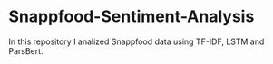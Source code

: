 # Snappfood-Sentiment-Analysis
In this repository I analized Snappfood data using TF-IDF, LSTM and ParsBert.
